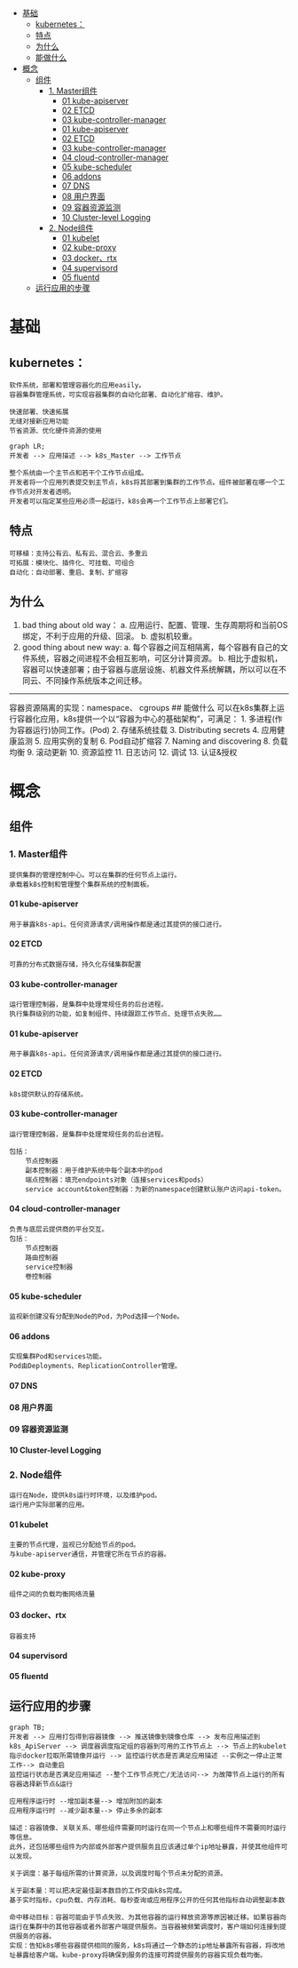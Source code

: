 
<!-- @import "[TOC]" {cmd="toc" depthFrom=1 depthTo=6 orderedList=false} -->

<!-- code_chunk_output -->

- [基础](#基础)
  - [kubernetes：](#kubernetes)
  - [特点](#特点)
  - [为什么](#为什么)
  - [能做什么](#能做什么)
- [概念](#概念)
  - [组件](#组件)
    - [1. Master组件](#1-master组件)
      - [01 kube-apiserver](#01-kube-apiserver)
      - [02 ETCD](#02-etcd)
      - [03 kube-controller-manager](#03-kube-controller-manager)
      - [01 kube-apiserver](#01-kube-apiserver-1)
      - [02 ETCD](#02-etcd-1)
      - [03 kube-controller-manager](#03-kube-controller-manager-1)
      - [04 cloud-controller-manager](#04-cloud-controller-manager)
      - [05 kube-scheduler](#05-kube-scheduler)
      - [06 addons](#06-addons)
      - [07 DNS](#07-dns)
      - [08 用户界面](#08-用户界面)
      - [09 容器资源监测](#09-容器资源监测)
      - [10 Cluster-level Logging](#10-cluster-level-logging)
    - [2. Node组件](#2-node组件)
      - [01 kubelet](#01-kubelet)
      - [02 kube-proxy](#02-kube-proxy)
      - [03 docker、rtx](#03-docker-rtx)
      - [04 supervisord](#04-supervisord)
      - [05 fluentd](#05-fluentd)
  - [运行应用的步骤](#运行应用的步骤)

<!-- /code_chunk_output -->

# 基础
## kubernetes：
    软件系统，部署和管理容器化的应用easily。
    容器集群管理系统，可实现容器集群的自动化部署、自动化扩缩容、维护。

    快速部署、快速拓展
    无缝对接新应用功能
    节省资源、优化硬件资源的使用

```mermaid
graph LR;
开发者 --> 应用描述 --> k8s_Master --> 工作节点 
```
    整个系统由一个主节点和若干个工作节点组成。
    开发者将一个应用列表提交到主节点，k8s将其部署到集群的工作节点。组件被部署在哪一个工作节点对开发者透明。
    开发者可以指定某些应用必须一起运行，k8s会再一个工作节点上部署它们。
## 特点
    可移植：支持公有云、私有云、混合云、多重云
    可拓展：模块化、插件化、可挂载、可组合
    自动化：自动部署、重启、复制、扩缩容
## 为什么
1. bad thing about old way：
a. 应用运行、配置、管理、生存周期将和当前OS绑定，不利于应用的升级、回滚。
b. 虚拟机较重。
2. good thing about new way:
a. 每个容器之间互相隔离，每个容器有自己的文件系统，容器之间进程不会相互影响，可区分计算资源。
b. 相比于虚拟机，容器可以快速部署；由于容器与底层设施、机器文件系统解耦，所以可以在不同云、不同操作系统版本之间迁移。

<hr>
    容器资源隔离的实现：namespace、 cgroups
## 能做什么
    可以在k8s集群上运行容器化应用，k8s提供一个以“容器为中心的基础架构”，可满足：
    1. 多进程(作为容器运行)协同工作。(Pod)
    2. 存储系统挂载
    3. Distributing secrets
    4. 应用健康监测
    5. 应用实例的复制
    6. Pod自动扩缩容
    7. Naming and discovering
    8. 负载均衡
    9. 滚动更新
    10. 资源监控
    11. 日志访问
    12. 调试
    13. 认证&授权

# 概念
## 组件
### 1. Master组件
    提供集群的管理控制中心。可以在集群的任何节点上运行。
    承载着k8s控制和管理整个集群系统的控制面板。
#### 01 kube-apiserver
    用于暴露k8s-api。任何资源请求/调用操作都是通过其提供的接口进行。
#### 02 ETCD
    可靠的分布式数据存储，持久化存储集群配置
#### 03 kube-controller-manager
    运行管理控制器，是集群中处理常规任务的后台进程。
    执行集群级别的功能，如复制组件、持续跟踪工作节点、处理节点失败……
#### 01 kube-apiserver
    用于暴露k8s-api。任何资源请求/调用操作都是通过其提供的接口进行。
#### 02 ETCD
    k8s提供默认的存储系统。
#### 03 kube-controller-manager
    运行管理控制器，是集群中处理常规任务的后台进程。
    
    包括：
        节点控制器
        副本控制器：用于维护系统中每个副本中的pod
        端点控制器：填充endpoints对象（连接services和pods）
        service account&token控制器：为新的namespace创建默认账户访问api-token。
#### 04 cloud-controller-manager
    负责与底层云提供商的平台交互。
    包括：
        节点控制器
        路由控制器
        service控制器
        卷控制器
#### 05 kube-scheduler
    监视新创建没有分配到Node的Pod，为Pod选择一个Node。
#### 06 addons
    实现集群Pod和services功能。
    Pod由Deployments、ReplicationController管理。
#### 07 DNS
#### 08 用户界面
#### 09 容器资源监测
#### 10 Cluster-level Logging
### 2. Node组件
    运行在Node，提供k8s运行时环境，以及维护pod。
    运行用户实际部署的应用。
#### 01 kubelet
    主要的节点代理，监视已分配给节点的pod。
    与kube-apiserver通信，并管理它所在节点的容器。
#### 02 kube-proxy
    组件之间的负载均衡网络流量
#### 03 docker、rtx
    容器支持
#### 04 supervisord
#### 05 fluentd

## 运行应用的步骤
```mermaid
graph TB;
开发者 --> 应用打包得到容器镜像 --> 推送镜像到镜像仓库 --> 发布应用描述到k8s_ApiServer --> 调度器调度指定组的容器到可用的工作节点上 --> 节点上的kubelet指示docker拉取所需镜像并运行 --> 监控运行状态是否满足应用描述 --实例之一停止正常工作--> 自动重启
监控运行状态是否满足应用描述 --整个工作节点死亡/无法访问--> 为故障节点上运行的所有容器选择新节点&运行

应用程序运行时 --增加副本量--> 增加附加的副本
应用程序运行时 --减少副本量--> 停止多余的副本
```
    描述：容器镜像、关联关系、哪些组件需要同时运行在同一个节点上和哪些组件不需要同时运行等信息。
    此外，还包括哪些组件为内部或外部客户提供服务且应该通过单个ip地址暴露，并使其他组件可以发现。
    
    关于调度：基于每组所需的计算资源，以及调度时每个节点未分配的资源。

    关于副本量：可以把决定最佳副本数目的工作交由k8s完成。
    基于实时指标，cpu负载、内存消耗、每秒查询或应用程序公开的任何其他指标自动调整副本数

    命中移动目标：容器可能由于节点失败、为其他容器的运行释放资源等原因被迁移。如果容器向运行在集群中的其他容器或者外部客户端提供服务。当容器被频繁调度时，客户端如何连接到提供服务的容器。
    实现：告知k8s哪些容器提供相同的服务，k8s将通过一个静态的ip地址暴露所有容器，将改地址暴露给客户端。kube-proxy将确保到服务的连接可跨提供服务的容器实现负载均衡。
